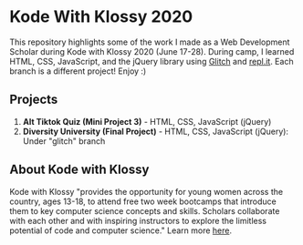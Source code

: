 # Kode With Klossy 2020
This repository highlights some of the work I made as a Web Development Scholar during Kode with Klossy 2020 (June 17-28). During camp, I learned HTML, CSS, JavaScript, and the jQuery library using [Glitch](https://www.glitch.com) and [repl.it](https://www.repl.it). Each branch is a different project! Enjoy :) 

## Projects 
1) **Alt Tiktok Quiz (Mini Project 3)** - HTML, CSS, JavaScript (jQuery)
2) **Diversity University (Final Project)** - HTML, CSS, JavaScript (jQuery): Under "glitch" branch

## About Kode with Klossy
Kode with Klossy "provides the opportunity for young women across the country, ages 13-18, to attend free two week bootcamps that introduce them to key computer science concepts and skills. Scholars collaborate with each other and with inspiring instructors to explore the limitless potential of code and computer science." Learn more [here](https://www.kodewithklossy.com). 
